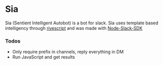 # Sia
Sia (Sentient Intelligent Autobot) is a bot for slack. Sia uses template based intelligency through [rivescript][1] and was made with [Node-Slack-SDK][2]

### Todos
- Only require prefix in channels, reply everything in DM
- Run JavaScript and get results

[1]: https://www.rivescript.com
[2]: https://github.com/slackapi/node-slack-sdk
